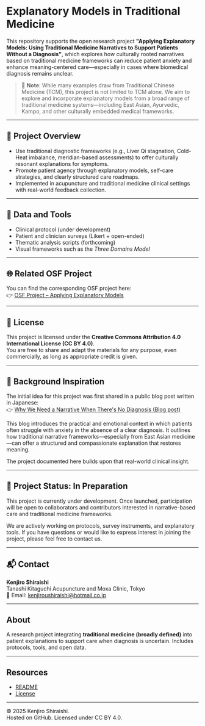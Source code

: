 # Explanatory Models in Traditional Medicine

This repository supports the open research project **"Applying Explanatory Models: Using Traditional Medicine Narratives to Support Patients Without a Diagnosis"**, which explores how culturally rooted narratives based on traditional medicine frameworks can reduce patient anxiety and enhance meaning-centered care—especially in cases where biomedical diagnosis remains unclear.

> 🔄 **Note**: While many examples draw from Traditional Chinese Medicine (TCM), this project is not limited to TCM alone. We aim to explore and incorporate explanatory models from a broad range of traditional medicine systems—including East Asian, Ayurvedic, Kampo, and other culturally embedded medical frameworks.

---

## 📘 Project Overview

- Use traditional diagnostic frameworks (e.g., Liver Qi stagnation, Cold-Heat imbalance, meridian-based assessments) to offer culturally resonant explanations for symptoms.  
- Promote patient agency through explanatory models, self-care strategies, and clearly structured care roadmaps.  
- Implemented in acupuncture and traditional medicine clinical settings with real-world feedback collection.

---

## 🧪 Data and Tools

- Clinical protocol (under development)  
- Patient and clinician surveys (Likert + open-ended)  
- Thematic analysis scripts (forthcoming)  
- Visual frameworks such as the *Three Domains Model*

---

## 🌐 Related OSF Project

You can find the corresponding OSF project here:  
👉 [OSF Project – Applying Explanatory Models](https://osf.io/cxetp/wiki/home/)

---

## 📝 License

This project is licensed under the **Creative Commons Attribution 4.0 International License (CC BY 4.0)**.  
You are free to share and adapt the materials for any purpose, even commercially, as long as appropriate credit is given.

---

## 🌱 Background Inspiration

The initial idea for this project was first shared in a public blog post written in Japanese:  
👉 [Why We Need a Narrative When There's No Diagnosis (Blog post)](https://jikotiryousoudan.com/tanashi/blog/14802/)

This blog introduces the practical and emotional context in which patients often struggle with anxiety in the absence of a clear diagnosis. It outlines how traditional narrative frameworks—especially from East Asian medicine—can offer a structured and compassionate explanation that restores meaning.

The project documented here builds upon that real-world clinical insight.

---

## 🚧 Project Status: In Preparation

This project is currently under development. Once launched, participation will be open to collaborators and contributors interested in narrative-based care and traditional medicine frameworks.

We are actively working on protocols, survey instruments, and explanatory tools. If you have questions or would like to express interest in joining the project, please feel free to contact us.

---

## 📬 Contact

**Kenjiro Shiraishi**  
Tanashi Kitaguchi Acupuncture and Moxa Clinic, Tokyo  
📧 Email: kenjiroushiraishi@hotmail.co.jp

---

## About

A research project integrating **traditional medicine (broadly defined)** into patient explanations to support care when diagnosis is uncertain. Includes protocols, tools, and open data.

---

## Resources

- [README](./README.md)  
- [License](./LICENSE)

---

© 2025 Kenjiro Shiraishi.  
Hosted on GitHub. Licensed under CC BY 4.0.

